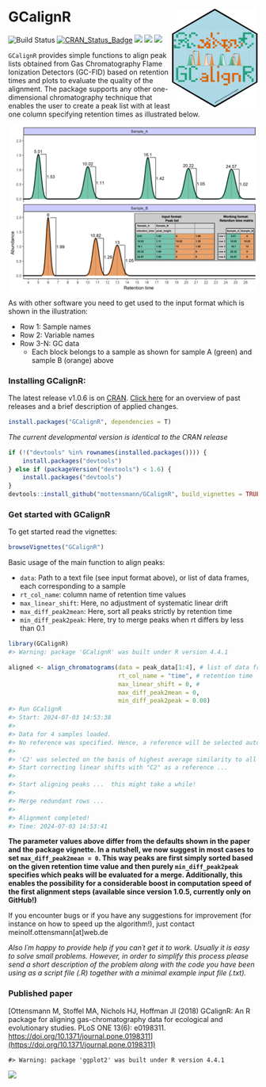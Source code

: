 
# GCalignR [<img src="vignettes/GCalignRLogo.png" height="200" align="right"/>](https://github.com/mottensmann/GCalignR)

![Build
Status](https://travis-ci.org/mottensmann/GCalignR.svg?branch=master)
[![CRAN_Status_Badge](http://www.r-pkg.org/badges/version/GCalignR)](https://cran.r-project.org/package=GCalignR)
[![](http://cranlogs.r-pkg.org/badges/grand-total/GCalignR)](https://cran.r-project.org/package=GCalignR)
[![](https://img.shields.io/badge/doi-10.1371/journal.pone.0198311-Darkorange.svg)](https://doi.org/10.1371/journal.pone.0198311)
[![](https://img.shields.io/badge/Altmetric--Darkorange.svg)](https://www.altmetric.com/details/43624695)

`GCalignR` provides simple functions to align peak lists obtained from
Gas Chromatography Flame Ionization Detectors (GC-FID) based on
retention times and plots to evaluate the quality of the alignment. The
package supports any other one-dimensional chromatography technique that
enables the user to create a peak list with at least one column
specifying retention times as illustrated below.

<img src="vignettes/Two_Chromas_Peak_List.png" width="864" style="display: block; margin: auto;" />

As with other software you need to get used to the input format which is
shown in the illustration:

- Row 1: Sample names
- Row 2: Variable names
- Row 3-N: GC data
  - Each block belongs to a sample as shown for sample A (green) and
    sample B (orange) above

### Installing GCalignR:

The latest release v1.0.6 is on
[CRAN](https://cran.r-project.org/package=GCalignR). [Click
here](https://github.com/mottensmann/GCalignR/releases) for an overview
of past releases and a brief description of applied changes.

``` r
install.packages("GCalignR", dependencies = T)
```

*The current developmental version is identical to the CRAN release*

``` r
if (!("devtools" %in% rownames(installed.packages()))) { 
    install.packages("devtools")
} else if (packageVersion("devtools") < 1.6) {
    install.packages("devtools")
}
devtools::install_github("mottensmann/GCalignR", build_vignettes = TRUE)
```

### Get started with GCalignR

To get started read the vignettes:

``` r
browseVignettes("GCalignR")
```

Basic usage of the main function to align peaks:

- `data`: Path to a text file (see input format above), or list of data
  frames, each corresponding to a sample
- `rt_col_name`: column name of retention time values
- `max_linear_shift`: Here, no adjustment of systematic linear drift
- `max_diff_peak2mean`: Here, sort all peaks strictly by retention time
- `min_diff_peak2peak`: Here, try to merge peaks when rt differs by less
  than 0.1

``` r
library(GCalignR)
#> Warning: package 'GCalignR' was built under R version 4.4.1
```

``` r
aligned <- align_chromatograms(data = peak_data[1:4], # list of data frame 
                               rt_col_name = "time", # retention time
                               max_linear_shift = 0, #
                               max_diff_peak2mean = 0, 
                               min_diff_peak2peak = 0.08) 
#> Run GCalignR
#> Start: 2024-07-03 14:53:38
#> 
#> Data for 4 samples loaded.
#> No reference was specified. Hence, a reference will be selected automatically ...
#>  
#> 'C2' was selected on the basis of highest average similarity to all samples (score = 0.06).
#> Start correcting linear shifts with "C2" as a reference ...
#> 
#> Start aligning peaks ...  this might take a while!
#> 
#> Merge redundant rows ...
#>  
#> Alignment completed!
#> Time: 2024-07-03 14:53:41
```

**The parameter values above differ from the defaults shown in the paper
and the package vignette. In a nutshell, we now suggest in most cases to
set `max_diff_peak2mean = 0`. This way peaks are first simply sorted
based on the given retention time value and then purely
`min_diff_peak2peak` specifies which peaks will be evaluated for a
merge. Additionally, this enables the possibility for a considerable
boost in computation speed of the first alignment steps (available since
version 1.0.5, currently only on GitHub!)**

If you encounter bugs or if you have any suggestions for improvement
(for instance on how to speed up the algorithm!), just contact
meinolf.ottensmann\[at\]web.de

*Also I´m happy to provide help if you can´t get it to work. Usually it
is easy to solve small problems. However, in order to simplify this
process please send a short description of the problem along with the
code you have been using as a script file (.R) together with a minimal
example input file (.txt).*

### Published paper

[Ottensmann M, Stoffel MA, Nichols HJ, Hoffman JI (2018) GCalignR: An R
package for aligning gas-chromatography data for ecological and
evolutionary studies. PLoS ONE 13(6): e0198311.
https://doi.org/10.1371/journal.pone.0198311](https://doi.org/10.1371/journal.pone.0198311)

    #> Warning: package 'ggplot2' was built under R version 4.4.1

![](README-unnamed-chunk-7-1.png)<!-- -->
